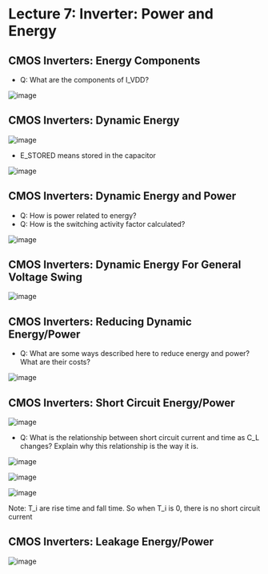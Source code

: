 # Lecture 7: Inverter: Power and Energy

## CMOS Inverters: Energy Components
- Q: What are the components of I_VDD?
  
![image](https://github.com/user-attachments/assets/898e8a20-78c7-4ba4-92dd-acf663029d5c)

## CMOS Inverters: Dynamic Energy
![image](https://github.com/user-attachments/assets/fffbd10e-fa76-4144-9bfb-f34ce7bec50e)

- E_STORED means stored in the capacitor

![image](https://github.com/user-attachments/assets/768bff8f-4ac8-40d4-82bc-7f3de37638a6)

## CMOS Inverters: Dynamic Energy and Power
- Q: How is power related to energy?
- Q: How is the switching activity factor calculated?

![image](https://github.com/user-attachments/assets/e0f863d4-32df-4743-a119-b8e99f0967df)

## CMOS Inverters: Dynamic Energy For General Voltage Swing
![image](https://github.com/user-attachments/assets/a7c7a6a6-b18e-44cd-aba2-b8fdbb9a8cdd)

## CMOS Inverters: Reducing Dynamic Energy/Power
- Q: What are some ways described here to reduce energy and power? What are their costs?

![image](https://github.com/user-attachments/assets/e5ef59bd-46a0-4f2f-b9bd-e62ae8678bc5)

## CMOS Inverters: Short Circuit Energy/Power
![image](https://github.com/user-attachments/assets/20c622ce-0ecc-426f-a32c-b12bc2494799)

- Q: What is the relationship between short circuit current and time as C_L changes? Explain why this relationship is the way it is.

![image](https://github.com/user-attachments/assets/d453f2ca-d323-4943-ac8e-2bd526a5ea80)

![image](https://github.com/user-attachments/assets/42d02e2c-29ab-4503-90d6-e845f576053b)

![image](https://github.com/user-attachments/assets/dbcdd1b3-26aa-4a14-b1a5-e4671d71da84)

Note: T_i are rise time and fall time. So when T_i is 0, there is no short circuit current

## CMOS Inverters: Leakage Energy/Power
![image](https://github.com/user-attachments/assets/fb7c97ad-04e7-4bcc-9902-6753e2e0cad4)

